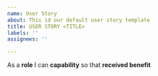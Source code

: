 ```yaml
---
name: User Story
about: This id our default user story template
title: USER STORY <TITLE>
labels: ''
assignees: ''

---
```


As a **role** I can **capability** so that **received benefit**
